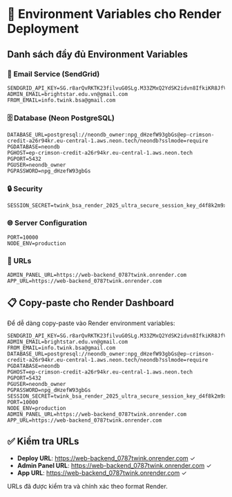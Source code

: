 # 🔐 Environment Variables cho Render Deployment

## Danh sách đầy đủ Environment Variables

### 📧 Email Service (SendGrid)
```
SENDGRID_API_KEY=SG.r8arQvRKTK23filvuG0SLg.M33ZMxQ2YdSK2idvn8IfkiKR8JfVqes8GKuN06Nra3c
ADMIN_EMAIL=brightstar.edu.vn@gmail.com
FROM_EMAIL=info.twink.bsa@gmail.com
```

### 🗄️ Database (Neon PostgreSQL)
```
DATABASE_URL=postgresql://neondb_owner:npg_dHzefW93gbGs@ep-crimson-credit-a26r94kr.eu-central-1.aws.neon.tech/neondb?sslmode=require
PGDATABASE=neondb
PGHOST=ep-crimson-credit-a26r94kr.eu-central-1.aws.neon.tech
PGPORT=5432
PGUSER=neondb_owner
PGPASSWORD=npg_dHzefW93gbGs
```

### 🔒 Security
```
SESSION_SECRET=twink_bsa_render_2025_ultra_secure_session_key_d4f8k2m9x7z1q3w6e8r5t2y9u4i7o0p3a6s8d1f4g7h9j2k5l8n1b4v7c0x3z6m9q2w5e8r1t4y7u0i3o6p9s2a5d8f1g4h7j0k3l6n9m2v5c8x1z4q7w0e3r6t9y2u5i8o1p4a7s0d3f6g9h2j5k8l1n4b7v0c3x6z9m2q5w8e1r4t7y0u3i6o9p2s5a8d1f4g7h0j3k6l9n2b5v8c1x4z7m0q3w6e9r2t5y8u1i4o7p0a3s6d9f2g5h8j1k4l7n0b3v6c9x2z5m8q1w4e7r0t3y6u9i2o5p8a1s4d7f0g3h6j9k2l5n8b1v4c7x0z3m6q9w2e5r8t1y4u7i0o3p6a9s2d5f8g1h4j7k0l3n6b9v2c5x8z1m4q7w0e3r6t9y2u5i8o1p4
```

### 🌐 Server Configuration
```
PORT=10000
NODE_ENV=production
```

### 🔗 URLs
```
ADMIN_PANEL_URL=https://web-backend_0787twink.onrender.com
APP_URL=https://web-backend_0787twink.onrender.com
```

## 📋 Copy-paste cho Render Dashboard

Để dễ dàng copy-paste vào Render environment variables:

```
SENDGRID_API_KEY=SG.r8arQvRKTK23filvuG0SLg.M33ZMxQ2YdSK2idvn8IfkiKR8JfVqes8GKuN06Nra3c
ADMIN_EMAIL=brightstar.edu.vn@gmail.com
FROM_EMAIL=info.twink.bsa@gmail.com
DATABASE_URL=postgresql://neondb_owner:npg_dHzefW93gbGs@ep-crimson-credit-a26r94kr.eu-central-1.aws.neon.tech/neondb?sslmode=require
PGDATABASE=neondb
PGHOST=ep-crimson-credit-a26r94kr.eu-central-1.aws.neon.tech
PGPORT=5432
PGUSER=neondb_owner
PGPASSWORD=npg_dHzefW93gbGs
SESSION_SECRET=twink_bsa_render_2025_ultra_secure_session_key_d4f8k2m9x7z1q3w6e8r5t2y9u4i7o0p3a6s8d1f4g7h9j2k5l8n1b4v7c0x3z6m9q2w5e8r1t4y7u0i3o6p9s2a5d8f1g4h7j0k3l6n9m2v5c8x1z4q7w0e3r6t9y2u5i8o1p4a7s0d3f6g9h2j5k8l1n4b7v0c3x6z9m2q5w8e1r4t7y0u3i6o9p2s5a8d1f4g7h0j3k6l9n2b5v8c1x4z7m0q3w6e9r2t5y8u1i4o7p0a3s6d9f2g5h8j1k4l7n0b3v6c9x2z5m8q1w4e7r0t3y6u9i2o5p8a1s4d7f0g3h6j9k2l5n8b1v4c7x0z3m6q9w2e5r8t1y4u7i0o3p6a9s2d5f8g1h4j7k0l3n6b9v2c5x8z1m4q7w0e3r6t9y2u5i8o1p4
PORT=10000
NODE_ENV=production
ADMIN_PANEL_URL=https://web-backend_0787twink.onrender.com
APP_URL=https://web-backend_0787twink.onrender.com
```

## ✅ Kiểm tra URLs

- **Deploy URL**: https://web-backend_0787twink.onrender.com ✓
- **Admin Panel URL**: https://web-backend_0787twink.onrender.com ✓
- **App URL**: https://web-backend_0787twink.onrender.com ✓

URLs đã được kiểm tra và chính xác theo format Render.